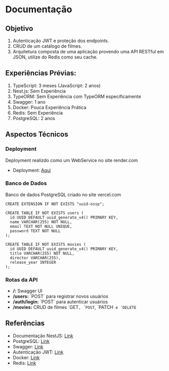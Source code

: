 Documentação
===========================

Objetivo
---------------

1. Autenticação JWT e proteção dos endpoints.
2. CRUD de um catálogo de filmes.
3. Arquitetura composta de uma aplicação provendo uma API RESTful em JSON, utilize do Redis como seu cache.

Experiências Prévias:
---------------

1. TypeScript: 3 meses (JavaScript: 2 anos)
3. Nest.js: Sem Experiência
4. TypeORM: Sem Experiência com TypeORM especificamente
5. Swagger: 1 ano
6. Docker: Pouca Experiência Prática
7. Redis: Sem Experiência
8. PostgreSQL: 2 anos

Aspectos Técnicos
---------------
### Deployment

 Deployment realizdo como um WebService no site render.com

- Deployment: [Aqui](https://mks-backend-challenge.onrender.com/)

### Banco de Dados

 Banco de dados PostgreSQL criado no site vercel.com

```
CREATE EXTENSION IF NOT EXISTS "uuid-ossp";

CREATE TABLE IF NOT EXISTS users (
  id UUID DEFAULT uuid_generate_v4() PRIMARY KEY,
  name VARCHAR(255) NOT NULL,
  email TEXT NOT NULL UNIQUE,
  password TEXT NOT NULL
);

CREATE TABLE IF NOT EXISTS movies (
  id UUID DEFAULT uuid_generate_v4() PRIMARY KEY,
  title VARCHAR(255) NOT NULL,
  director VARCHAR(255),
  release_year INTEGER
);
```

### Rotas da API

 - **/:** Swagger UI
 - **/users:** ´POST` para registrar novos usuários
 - **/auth/login:** ´POST` para autenticar usuários
 - **/movies:** CRUD de filmes ´GET`, ´POST`, ´PATCH` e ´DELETE`

Referências
---------------

- Documentação NestJS: [Link](https://docs.nestjs.com/)
- PostgreSQL: [Link](https://blog.devgenius.io/setting-up-nestjs-with-postgresql-ac2cce9045fe)
- Swagger: [Link](https://docs.nestjs.com/openapi/introduction)
- Autenticação JWT: [Link](https://docs.nestjs.com/security/authentication)
- Docker: [Link](https://dev.to/chukwutosin_/step-by-step-guide-setting-up-a-nestjs-application-with-docker-and-postgresql-5hei)
- Redis: [Link](https://www.tomray.dev/nestjs-caching-redis)

